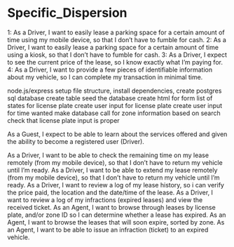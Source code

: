 # Specific_Dispersion

1: As a Driver, I want to easily lease a parking space for a certain amount of time using my mobile device, so that I don’t have to fumble for cash.
2: As a Driver, I want to easily lease a parking space for a certain amount of time using a kiosk, so that I don’t have to fumble for cash.
3: As a Driver, I expect to see the current price of the lease, so I know exactly what I’m paying for.
4: As a Driver, I want to provide a few pieces of identifiable information about my vehicle, so I can complete my transaction in minimal time.

node.js/express
setup file structure, install dependencies, create postgres sql database create table
seed the database
create html for form
list of states for license plate
create user input for license plate
create user input for time wanted
make database call for zone information based on search
check that license plate input is proper 

As a Guest, I expect to be able to learn about the services offered and given the ability to become a registered user (Driver).


As a Driver, I want to be able to check the remaining time on my lease remotely (from my mobile device), so that I don’t have to return my vehicle until I’m ready.
As a Driver, I want to be able to extend my lease remotely (from my mobile device), so that I don’t have to return my vehicle until I’m ready.
As a Driver, I want to review a log of my lease history, so i can verify the price paid, the location and the date/time of the lease.
As a Driver, I want to review a log of my infractions (expired leases) and view the received ticket.
As an Agent, I want to browse through leases by license plate, and/or zone ID so I can determine whether a lease has expired.
As an Agent, I want to browse the leases that will soon expire, sorted by zone.
As an Agent, I want to be able to issue an infraction (ticket) to an expired vehicle.
